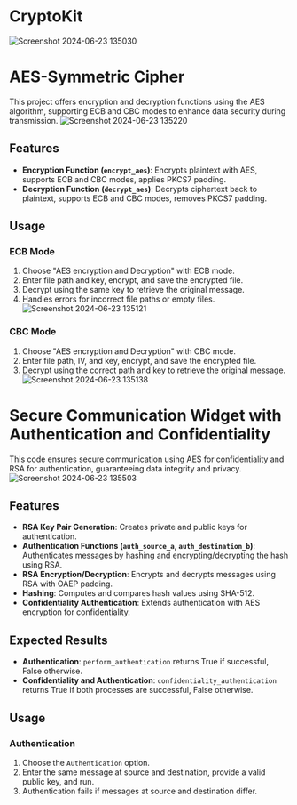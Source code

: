 # CryptoKit
![Screenshot 2024-06-23 135030](https://github.com/nayera540/CryptoKit/assets/69148381/6f90b343-d44a-4989-9d11-cb36ed9ad832)

# AES-Symmetric Cipher
This project offers encryption and decryption functions using the AES algorithm, supporting ECB and CBC modes to enhance data security during transmission.
![Screenshot 2024-06-23 135220](https://github.com/nayera540/CryptoKit/assets/69148381/351a0b72-0487-4139-814a-b8ffbe98e940)

## Features
- **Encryption Function (`encrypt_aes`)**: Encrypts plaintext with AES, supports ECB and CBC modes, applies PKCS7 padding.
- **Decryption Function (`decrypt_aes`)**: Decrypts ciphertext back to plaintext, supports ECB and CBC modes, removes PKCS7 padding.

## Usage
### ECB Mode
1. Choose "AES encryption and Decryption" with ECB mode.
2. Enter file path and key, encrypt, and save the encrypted file.
3. Decrypt using the same key to retrieve the original message.
4. Handles errors for incorrect file paths or empty files.
![Screenshot 2024-06-23 135121](https://github.com/nayera540/CryptoKit/assets/69148381/fa3b5381-1666-4bb5-8f47-f4f1046fa793)

### CBC Mode
1. Choose "AES encryption and Decryption" with CBC mode.
2. Enter file path, IV, and key, encrypt, and save the encrypted file.
3. Decrypt using the correct path and key to retrieve the original message.
![Screenshot 2024-06-23 135138](https://github.com/nayera540/CryptoKit/assets/69148381/c7a55dcd-aa56-4bc9-bdd2-6fcc38453033)

# Secure Communication Widget with Authentication and Confidentiality
This code ensures secure communication using AES for confidentiality and RSA for authentication, guaranteeing data integrity and privacy.
![Screenshot 2024-06-23 135503](https://github.com/nayera540/CryptoKit/assets/69148381/2146e22e-511e-4c43-a276-c319bc7afa62)

## Features
- **RSA Key Pair Generation**: Creates private and public keys for authentication.
- **Authentication Functions (`auth_source_a`, `auth_destination_b`)**: Authenticates messages by hashing and encrypting/decrypting the hash using RSA.
- **RSA Encryption/Decryption**: Encrypts and decrypts messages using RSA with OAEP padding.
- **Hashing**: Computes and compares hash values using SHA-512.
- **Confidentiality Authentication**: Extends authentication with AES encryption for confidentiality.

## Expected Results
- **Authentication**: `perform_authentication` returns True if successful, False otherwise.
- **Confidentiality and Authentication**: `confidentiality_authentication` returns True if both processes are successful, False otherwise.

## Usage
### Authentication
1. Choose the `Authentication` option.
2. Enter the same message at source and destination, provide a valid public key, and run.
3. Authentication fails if messages at source and destination differ.
